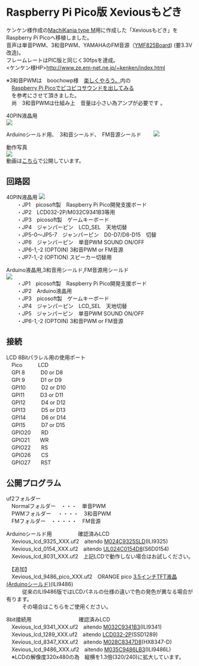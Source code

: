 # Raspberry Pi Pico版 Xeviousもどき  
ケンケン様作成の[MachiKania type M](http://www.ze.em-net.ne.jp/~kenken/machikania/typem.html)用に作成した「Xeviousもどき」を  
Raspberry Pi Picoへ移植しました。  
音声は単音PWM、3和音PWM、YAMAHAのFM音源（[YMF825Board](http://uda.la/fm/)) (要3.3V改造)。  
フレームレートはPIC版と同じく30fpsを達成。  
<ケンケン様HP>http://www.ze.em-net.ne.jp/~kenken/index.html  

※3和音PWMは　boochowp様　[楽しくやろう。](https://blog.boochow.com/)内の  
　[Raspberry Pi Picoでピコピコサウンドを出してみる](https://blog.boochow.com/article/pico-pwm-sound.html)  
　を参考にさせて頂きました。  
　尚　3和音PWMは仕組み上　音量は小さい為アンプが必要です 。  
 
40PIN液晶用  
![](Xevious1.jpg)  

Arduinoシールド用、　3和音シールド、　FM音源シールド　　
![](Xevious2.jpg)  

動作写真  
![](Xevious3.jpg)  
動画は[こちら](https://youtu.be/qzr7wMj9juU)で公開しています。  

## 回路図  
40PIN液晶用
![](Xevious_lcd_40pin.jpg)  
　　・JP1　picosoft製　Raspberry Pi Pico開発支援ボード  
　　・JP2　LCD032-2P/M032C9341B3等用  
　　・JP3　picosoft製　ゲームキーボード  
　　・JP4　ジャンパーピン　LCD_SEL　天地切替  
　　・JP5-0～JP5-7　ジャンパーピン　D0-D7/D8-D15　切替  
　　・JP6　ジャンパーピン　単音PWM SOUND ON/OFF  
　　・JP6-1,-2 (OPTOIN) 3和音PWM or FM音源  
　　・JP7-1,-2 (OPTION) スピーカー切替用  
    
Arduino液晶用,3和音用シールド,FM音源用シールド  
![](Xevious_lcd_Arduino.jpg)  
　　・JP1　picosoft製　Raspberry Pi Pico開発支援ボード  
　　・JP2　Arduino液晶用  
　　・JP3　picosoft製　ゲームキーボード  
　　・JP4　ジャンパーピン　LCD_SEL　天地切替  
　　・JP5　ジャンパーピン　単音PWM SOUND ON/OFF  
　　・JP6-1,-2 (OPTOIN) 3和音PWM or FM音源  
  
## 接続  
LCD 8Bitパラレル用の使用ポート  
　Pico　　　LCD  
　GPI 8　　　D0 or D8  
　GPI 9　　　D1 or D9  
　GPI10　　　D2 or D10  
　GPI11　　　D3 or D11  
　GPI12　　　D4 or D12  
　GPI13　　　D5 or D13  
　GPI14　　　D6 or D14  
　GPI15　　　D7 or D15  
　GPIO20　　RD  
　GPIO21　　WR  
　GPIO22　　RS  
　GPIO26　　CS  
　GPIO27　　RST  

## 公開プログラム  
uf2フォルダー  
　Normalフォルダー　・・・　単音PWM  
　PWMフォルダー　 ・・・・　3和音PWM  
　FMフォルダー　・・・・・　FM音源  

Arduinoシールド用　　　　　確認済みLCD  
　Xevious_lcd_9325_XXX.uf2　aitendo [M024C9325SLD](https://www.aitendo.com/product/15381 )(ILI9325)  
　Xevious_lcd_0154_XXX.uf2　aitendo [UL024C0154D8](https://www.aitendo.com/product/16104)(S6D0154)    
　Xevious_lcd_8031_XXX.uf2　上記LCDで動作しない場合はお試しください。  

　【追加】  
　Xevious_lcd_9486_pico_XXX.uf2　ORANGE pico [3.5インチTFT液晶(Arduinoシールド)](https://store.shopping.yahoo.co.jp/orangepicoshop/pico-m-045.html)(ILI9486)   
　　　従来のILI9486版ではLCDパネルの仕様の違いで色の発色が異なる場合が有ります。  
　　　その場合はこちらをご使用ください。  

8bit接続用　　　　　　　　　確認済みLCD  
　Xevious_lcd_9341_XXX.uf2　aitendo [M032C9341B3](https://www.aitendo.com/product/11138)(ILI9341)     
　Xevious_lcd_1289_XXX.uf2　aitendo [LCD032-2P](https://www.aitendo.com/product/13748)(SSD1289)  
　Xevious_lcd_8347_XXX.uf2　aitendo [M028C8347D8](https://www.aitendo.com/product/10942)(HX8347-D)  
　Xevious_lcd_9486_XXX.uf2　aitendo [M035C9486LB3](https://www.aitendo.com/product/11138)(ILI9486L)  
　※LCDの解像度320x480の為　縦横を1.3倍(320/240)に拡大しています。  
 
